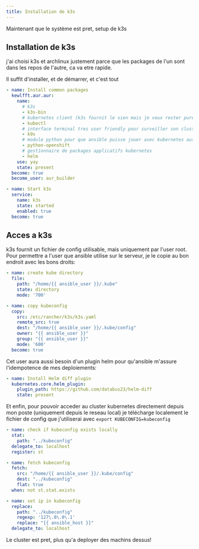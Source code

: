 ```yaml
---
title: Installation de k3s
---
```


Maintenant que le système est pret, setup de k3s

<!-- more -->

## Installation de k3s

j'ai choisi k3s et archlinux justement parce que les packages de l'un sont dans les repos de l'autre, ca va etre rapide.

Il suffit d'installer, et de démarrer, et c'est tout

```yaml
- name: Install common packages
  kewlfft.aur.aur:
    name:
      # k3s
      - k3s-bin
      # kubernetes client (k3s fournit le sien mais je veux rester pure kube)
      - kubectl
      # interface terminal tres user friendly pour surveiller son cluster
      - k9s
      # module python pour que ansible puisse jouer avec kubernetes aussi
      - python-openshift
      # gestionnaire de packages applicatifs kubernetes
      - helm
    use: yay
    state: present
  become: true
  become_user: aur_builder

- name: Start k3s
  service:
    name: k3s
    state: started
    enabled: true
  become: true
```

## Acces a k3s

k3s fournit un fichier de config utilisable, mais uniquement par l'user root. Pour permettre a l'user que ansible utilise sur le serveur, je le copie au bon endroit avec les bons droits:

```yaml
- name: create kube directory
  file:
    path: "/home/{{ ansible_user }}/.kube"
    state: directory
    mode: '700'

- name: copy kubeconfig
  copy:
    src: /etc/rancher/k3s/k3s.yaml
    remote_src: true
    dest: "/home/{{ ansible_user }}/.kube/config"
    owner: "{{ ansible_user }}"
    group: "{{ ansible_user }}"
    mode: '600'
  become: true
```

Cet user aura aussi besoin d'un plugin helm pour qu'ansible m'assure l'idempotence de mes deploiements:

```yaml
- name: Install Helm diff plugin
  kubernetes.core.helm_plugin:
    plugin_path: https://github.com/databus23/helm-diff
    state: present
```

Et enfin, pour pouvoir acceder au cluster kubernetes directement depuis mon poste (uniquement depuis le reseau local) je télécharge localement le fichier de config que j'utiliserai avec ```export KUBECONFIG=kubeconfig```

```yaml
- name: check if kubeconfig exists locally
  stat:
    path: "../kubeconfig"
  delegate_to: localhost
  register: st

- name: fetch kubeconfig
  fetch:
    src: "/home/{{ ansible_user }}/.kube/config"
    dest: "../kubeconfig"
    flat: true
  when: not st.stat.exists

- name: set ip in kubeconfig
  replace:
    path: "../kubeconfig"
    regexp: '127\.0\.0\.1'
    replace: "{{ ansible_host }}"
  delegate_to: localhost
```

Le cluster est pret, plus qu'a deployer des machins dessus!

